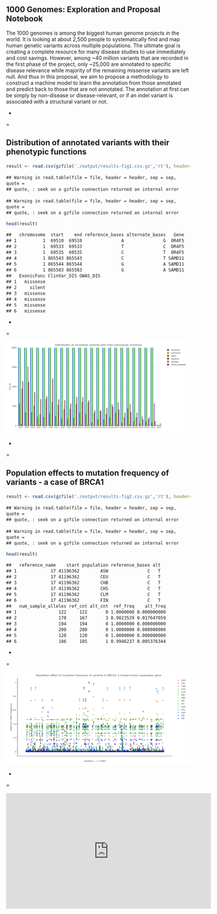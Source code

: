 1000 Genomes: Exploration and Proposal Notebook
-----------------------------------------------

The 1000 genomes is among the biggest human genome projects in the world. It is looking at about 2,500 people to systematically find and map human genetic variants across multiple populations. The ultimate goal is creating a complete resource for many disease studies to use immediately and cost savings. However, among ~40 million variants that are recorded in the first phase of the project, only ~25,000 are annotated to specific disease relevance while majority of the remaining missense variants are left null. And thus in this proposal, we aim to propose a methodology to construct a machine model to learn the annotation from those annotated and predict back to those that are not annotated. The annotation at first can be simply by non-disease or disease-relevant, or if an indel variant is associated with a structural variant or not.

-
=

Distribution of annotated variants with their phenotypic functions
------------------------------------------------------------------

``` r
result <- read.csv(gzfile('./output/results-fig1.csv.gz','rt'), header=T, sep=",");
```

    ## Warning in read.table(file = file, header = header, sep = sep, quote =
    ## quote, : seek on a gzfile connection returned an internal error

    ## Warning in read.table(file = file, header = header, sep = sep, quote =
    ## quote, : seek on a gzfile connection returned an internal error

``` r
head(result)
```

    ##   chromosome  start    end reference_bases alternate_bases   Gene
    ## 1          1  69510  69510               A               G  OR4F5
    ## 2          1  69533  69533               T               C  OR4F5
    ## 3          1  69535  69535               C               T  OR4F5
    ## 4          1 865543 865543               C               T SAMD11
    ## 5          1 865544 865544               G               A SAMD11
    ## 6          1 865583 865583               G               A SAMD11
    ##   ExonicFunc ClinVar_DIS GWAS_DIS
    ## 1   missense                     
    ## 2     silent                     
    ## 3   missense                     
    ## 4   missense                     
    ## 5   missense                     
    ## 6   missense

-
=

[![Figure](figures/fig1.png)](figures/fig1.html)

-
=

Population effects to mutation frequency of variants - a case of BRCA1
----------------------------------------------------------------------

``` r
result <- read.csv(gzfile('./output/results-fig2.csv.gz','rt'), header=T, sep=",");
```

    ## Warning in read.table(file = file, header = header, sep = sep, quote =
    ## quote, : seek on a gzfile connection returned an internal error

    ## Warning in read.table(file = file, header = header, sep = sep, quote =
    ## quote, : seek on a gzfile connection returned an internal error

``` r
head(result)
```

    ##   reference_name    start population reference_bases alt
    ## 1             17 41196362        ASW               C   T
    ## 2             17 41196362        CEU               C   T
    ## 3             17 41196362        CHB               C   T
    ## 4             17 41196362        CHS               C   T
    ## 5             17 41196362        CLM               C   T
    ## 6             17 41196362        FIN               C   T
    ##   num_sample_alleles ref_cnt alt_cnt  ref_freq    alt_freq
    ## 1                122     122       0 1.0000000 0.000000000
    ## 2                170     167       3 0.9823529 0.017647059
    ## 3                194     194       0 1.0000000 0.000000000
    ## 4                200     200       0 1.0000000 0.000000000
    ## 5                120     120       0 1.0000000 0.000000000
    ## 6                186     185       1 0.9946237 0.005376344

-
=

[![Figure](figures/fig2.png)](figures/fig2.html)

-
=

<iframe width="560" height="315" src="https://www.youtube.com/embed/g5pBItYf1oU" frameborder="0" allow="encrypted-media" allowfullscreen>
</iframe>
